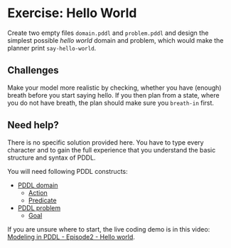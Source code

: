 # Exercise: Hello World

Create two empty files `domain.pddl` and `problem.pddl` and design the simplest possible _hello world_ domain and problem, which would make the planner print `say-hello-world`.

## Challenges

Make your model more realistic by checking, whether you have (enough) breath before you start saying hello. If you then plan from a state, where you do not have breath, the plan should make sure you `breath-in` first.

## Need help?

There is no specific solution provided here. You have to type every character and to gain the full experience that you understand the basic structure and syntax of PDDL.

You will need following PDDL constructs:

- [PDDL domain](https://planning.wiki/ref/pddl/domain)
  - [Action](https://planning.wiki/ref/pddl/domain#actions)
  - [Predicate](https://planning.wiki/ref/pddl/domain#predicates)
- [PDDL problem](https://planning.wiki/ref/pddl/problem)
  - [Goal](https://planning.wiki/ref/pddl/problem#goal)

If you are unsure where to start, the live coding demo is in this video: [Modeling in PDDL - Episode2 - Hello world](https://youtu.be/EXdRAF9Yea8).
